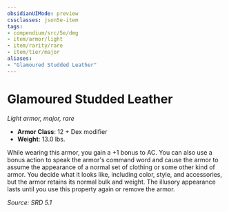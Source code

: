 ```yaml
---
obsidianUIMode: preview
cssclasses: json5e-item
tags:
- compendium/src/5e/dmg
- item/armor/light
- item/rarity/rare
- item/tier/major
aliases: 
- "Glamoured Studded Leather"
---
```

# Glamoured Studded Leather
*Light armor, major, rare*  

- **Armor Class**: 12 + Dex modifier
- **Weight**: 13.0 lbs.

While wearing this armor, you gain a +1 bonus to AC. You can also use a bonus action to speak the armor's command word and cause the armor to assume the appearance of a normal set of clothing or some other kind of armor. You decide what it looks like, including color, style, and accessories, but the armor retains its normal bulk and weight. The illusory appearance lasts until you use this property again or remove the armor.

*Source: SRD 5.1*